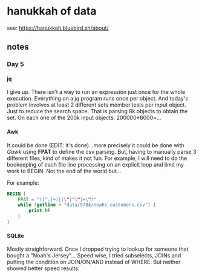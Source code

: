 # hanukkah of data

see: https://hanukkah.bluebird.sh/about/

## notes

### Day 5

#### jq

I give up. There isn't a way to run an expression just once for the whole execution. Everything on a *jq* program runs once per object. And today's problem involves at least 2 different sets member tests per input object. Just to reduce the search space. That is parsing 8k objects to obtain the set. On each one of the 200k input objects. 200000*8000=...

#### Awk

It could be done (EDIT: it's done)...more precisely it could be done with *Gawk* using **FPAT** to define the csv parsing. But, having to manually parse 3 different files, kind of makes it not fun. For example, I will need to do the bookeeping of each file line processing on an explicit loop and limit my work to BEGIN. Not the end of the world but...

For example:

``` awk
BEGIN {
    FPAT = "([^,]+)|(\"[^\"]+\")"
    while (getline < "data/5784/noahs-customers.csv") {
        print NF
    }
}
```

#### SQLite

Mostly straighforward. Once I dropped trying to lookup for someone that bought a "Noah's Jersey"... Speed wise, I tried subselects, JOINs and putting the condition on JOIN/ON/AND instead of WHERE. But neither showed better speed results.
